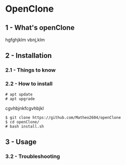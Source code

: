 # **OpenClone**


## 1 - What's openClone

hgfghjklm
vbnj,klm


## 2 - Installation

### 2.1 - Things to know

### 2.2 - How to install

```
# apt update
# apt upgrade
```

cgvhbjnkfcgvhbjkl

```
$ git clone https://github.com/Matheo2604/openClone
$ cd openClone/
# bash install.sh 
```

## 3 - Usage

### 3.2 - Troubleshooting